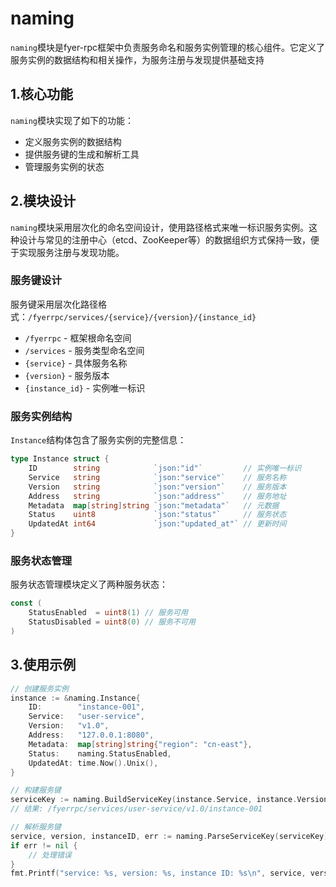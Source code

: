 # naming

`naming`模块是fyer-rpc框架中负责服务命名和服务实例管理的核心组件。它定义了服务实例的数据结构和相关操作，为服务注册与发现提供基础支持

## 1.核心功能

`naming`模块实现了如下的功能：

* 定义服务实例的数据结构
* 提供服务键的生成和解析工具
* 管理服务实例的状态

## 2.模块设计

`naming`模块采用层次化的命名空间设计，使用路径格式来唯一标识服务实例。这种设计与常见的注册中心（etcd、ZooKeeper等）的数据组织方式保持一致，便于实现服务注册与发现功能。

### 服务键设计

服务键采用层次化路径格式：`/fyerrpc/services/{service}/{version}/{instance_id}`

* `/fyerrpc` - 框架根命名空间
* `/services` - 服务类型命名空间
* `{service}` - 具体服务名称
* `{version}` - 服务版本
* `{instance_id}` - 实例唯一标识

### 服务实例结构

`Instance`结构体包含了服务实例的完整信息：

```go
type Instance struct {
    ID        string            `json:"id"`         // 实例唯一标识
    Service   string            `json:"service"`    // 服务名称
    Version   string            `json:"version"`    // 服务版本
    Address   string            `json:"address"`    // 服务地址
    Metadata  map[string]string `json:"metadata"`   // 元数据
    Status    uint8             `json:"status"`     // 服务状态
    UpdatedAt int64             `json:"updated_at"` // 更新时间
}
```

### 服务状态管理
   服务状态管理模块定义了两种服务状态：

```go
const (
    StatusEnabled  = uint8(1) // 服务可用
    StatusDisabled = uint8(0) // 服务不可用
)
```

## 3.使用示例

```go
// 创建服务实例
instance := &naming.Instance{
    ID:        "instance-001",
    Service:   "user-service",
    Version:   "v1.0",
    Address:   "127.0.0.1:8080",
    Metadata:  map[string]string{"region": "cn-east"},
    Status:    naming.StatusEnabled,
    UpdatedAt: time.Now().Unix(),
}

// 构建服务键
serviceKey := naming.BuildServiceKey(instance.Service, instance.Version, instance.ID)
// 结果: /fyerrpc/services/user-service/v1.0/instance-001

// 解析服务键
service, version, instanceID, err := naming.ParseServiceKey(serviceKey)
if err != nil {
    // 处理错误
}
fmt.Printf("service: %s, version: %s, instance ID: %s\n", service, version, instanceID)
```